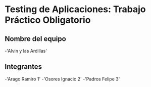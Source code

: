 # Testing de Aplicaciones: Trabajo Práctico Obligatorio

## Nombre del equipo
-'Alvin y las Ardillas'

## Integrantes
-'Arago Ramiro 1'
-'Osores Ignacio 2'
-'Padros Felipe 3'
